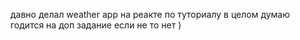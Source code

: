 давно делал weather app на реакте по туториалу в целом думаю годится на доп задание если не то нет )